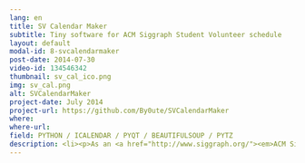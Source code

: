 ```yaml
---
lang: en
title: SV Calendar Maker
subtitle: Tiny software for ACM Siggraph Student Volunteer schedule
layout: default
modal-id: 8-svcalendarmaker
post-date: 2014-07-30
video-id: 134546342
thumbnail: sv_cal_ico.png
img: sv_cal.png
alt: SVCalendarMaker
project-date: July 2014
project-url: https://github.com/By0ute/SVCalendarMaker
where: 
where-url: 
field: PYTHON / ICALENDAR / PYQT / BEAUTIFULSOUP / PYTZ
description: <li><p>As an <a href="http://www.siggraph.org/"><em>ACM Siggraph</em></a> <a href="http://www.siggraphstudentvolunteers.com/"><em>Student Volunteer</em></a>, I had shifts to do that I can check online.</p></li> <li><p>In order to have my tasks calendar offline, I made this to convert the <em>schedule web page</em> in an <em>iCalendar</em> to load on my smartphone.</a></p></li> 
---
```



